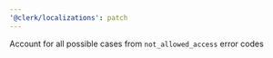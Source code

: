 ```yaml
---
'@clerk/localizations': patch
---
```


Account for all possible cases from `not_allowed_access` error codes
